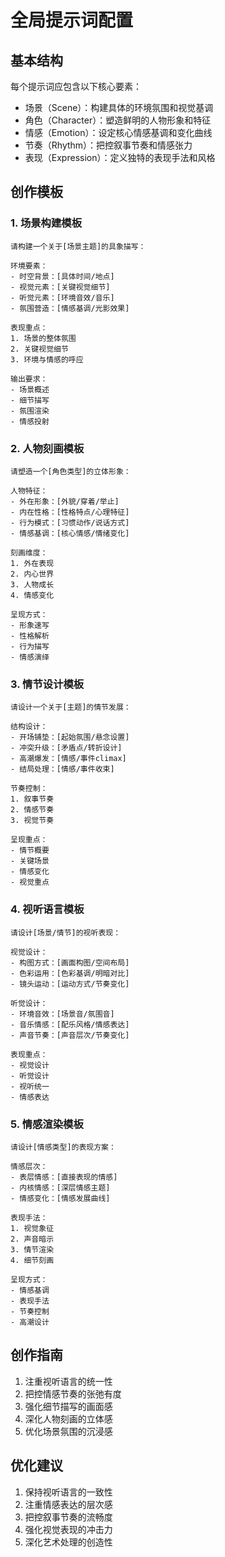 # 全局提示词配置

## 基本结构
每个提示词应包含以下核心要素：
- 场景（Scene）：构建具体的环境氛围和视觉基调
- 角色（Character）：塑造鲜明的人物形象和特征
- 情感（Emotion）：设定核心情感基调和变化曲线
- 节奏（Rhythm）：把控叙事节奏和情感张力
- 表现（Expression）：定义独特的表现手法和风格

## 创作模板

### 1. 场景构建模板
```
请构建一个关于[场景主题]的具象描写：

环境要素：
- 时空背景：[具体时间/地点]
- 视觉元素：[关键视觉细节]
- 听觉元素：[环境音效/音乐]
- 氛围营造：[情感基调/光影效果]

表现重点：
1. 场景的整体氛围
2. 关键视觉细节
3. 环境与情感的呼应

输出要求：
- 场景概述
- 细节描写
- 氛围渲染
- 情感投射
```

### 2. 人物刻画模板
```
请塑造一个[角色类型]的立体形象：

人物特征：
- 外在形象：[外貌/穿着/举止]
- 内在性格：[性格特点/心理特征]
- 行为模式：[习惯动作/说话方式]
- 情感基调：[核心情感/情绪变化]

刻画维度：
1. 外在表现
2. 内心世界
3. 人物成长
4. 情感变化

呈现方式：
- 形象速写
- 性格解析
- 行为描写
- 情感演绎
```

### 3. 情节设计模板
```
请设计一个关于[主题]的情节发展：

结构设计：
- 开场铺垫：[起始氛围/悬念设置]
- 冲突升级：[矛盾点/转折设计]
- 高潮爆发：[情感/事件climax]
- 结局处理：[情感/事件收束]

节奏控制：
1. 叙事节奏
2. 情感节奏
3. 视觉节奏

呈现重点：
- 情节概要
- 关键场景
- 情感变化
- 视觉重点
```

### 4. 视听语言模板
```
请设计[场景/情节]的视听表现：

视觉设计：
- 构图方式：[画面构图/空间布局]
- 色彩运用：[色彩基调/明暗对比]
- 镜头运动：[运动方式/节奏变化]

听觉设计：
- 环境音效：[场景音/氛围音]
- 音乐情感：[配乐风格/情感表达]
- 声音节奏：[声音层次/节奏变化]

表现重点：
- 视觉设计
- 听觉设计
- 视听统一
- 情感表达
```

### 5. 情感渲染模板
```
请设计[情感类型]的表现方案：

情感层次：
- 表层情感：[直接表现的情感]
- 内核情感：[深层情感主题]
- 情感变化：[情感发展曲线]

表现手法：
1. 视觉象征
2. 声音暗示
3. 情节渲染
4. 细节刻画

呈现方式：
- 情感基调
- 表现手法
- 节奏控制
- 高潮设计
```

## 创作指南
1. 注重视听语言的统一性
2. 把控情感节奏的张弛有度
3. 强化细节描写的画面感
4. 深化人物刻画的立体感
5. 优化场景氛围的沉浸感

## 优化建议
1. 保持视听语言的一致性
2. 注重情感表达的层次感
3. 把控叙事节奏的流畅度
4. 强化视觉表现的冲击力
5. 深化艺术处理的创造性